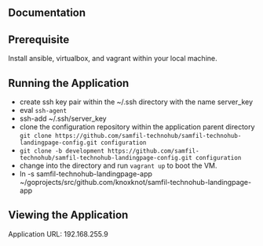 ## Documentation
Prerequisite
---
Install ansible, virtualbox, and vagrant within your local machine.

Running the Application
---
- create ssh key pair within the ~/.ssh directory with the name server_key
- eval `ssh-agent`
- ssh-add ~/.ssh/server_key
- clone the configuration repository within the application parent directory `git clone https://github.com/samfil-technohub/samfil-technohub-landingpage-config.git configuration`
- `git clone -b development https://github.com/samfil-technohub/samfil-technohub-landingpage-config.git configuration`
- change into the directory and run `vagrant up` to boot the VM.
- ln -s samfil-technohub-landingpage-app ~/goprojects/src/github.com/knoxknot/samfil-technohub-landingpage-app

Viewing the Application
---

Application URL: 192.168.255.9